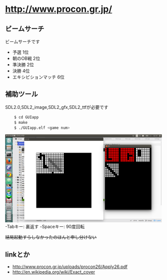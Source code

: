 # <http://www.procon.gr.jp/>

## ビームサーチ

ビームサーチです

-   予選 1位
-   朝のOB戦 2位
-   準決勝 2位
-   決勝 4位
-   エキシビションマッチ 6位

## 補助ツール

SDL2.0,SDL2_image,SDL2_gfx,SDL2_ttfが必要です

``` sh
    $ cd GUIapp
    $ make
    $ ./GUIapp.elf <game num>
```
![画面](GUIapp/doc/img/image1.png "画面")
-Tabキー: 裏返す
-Spaceキー: 90度回転


<del> 結局起動すらしなかったのほんと申し分けない </del>

## linkとか

-   <http://www.procon.gr.jp/uploads/procon26/Apply26.pdf>
-   <http://en.wikipedia.org/wiki/Exact_cover>
